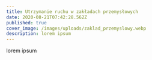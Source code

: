 ```yaml
---
title: Utrzymanie ruchu w zakładach przemysłowych
date: 2020-08-21T07:42:28.562Z
published: true
cover_image: /images/uploads/zaklad_przemyslowy.webp
description: lorem ipsum
---
```

lorem ipsum